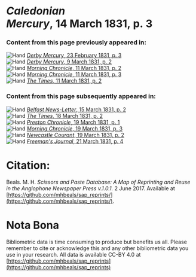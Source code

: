 # *Caledonian Mercury*, 14 March 1831, p. 3  
  
### Content from this page previously appeared in:  
![Hand](http://scissorsandpaste.net/wp-content/uploads/2017/06/smallhandpointer.png) [*Derby Mercury*, 23 February 1831, p. 3](https://mhbeals.github.io/sap_html/Derby-Mercury/Derby-Mercury-23-February-1831-p-3)  
![Hand](http://scissorsandpaste.net/wp-content/uploads/2017/06/smallhandpointer.png) [*Derby Mercury*, 9 March 1831, p. 2](https://mhbeals.github.io/sap_html/Derby-Mercury/Derby-Mercury-9-March-1831-p-2)  
![Hand](http://scissorsandpaste.net/wp-content/uploads/2017/06/smallhandpointer.png) [*Morning Chronicle*, 11 March 1831, p. 2](https://mhbeals.github.io/sap_html/Morning-Chronicle/Morning-Chronicle-11-March-1831-p-2)  
![Hand](http://scissorsandpaste.net/wp-content/uploads/2017/06/smallhandpointer.png) [*Morning Chronicle*, 11 March 1831, p. 3](https://mhbeals.github.io/sap_html/Morning-Chronicle/Morning-Chronicle-11-March-1831-p-3)  
![Hand](http://scissorsandpaste.net/wp-content/uploads/2017/06/smallhandpointer.png) [*The Times*, 11 March 1831, p. 2](https://mhbeals.github.io/sap_html/The-Times/The-Times-11-March-1831-p-2)  
  
### Content from this page subsequently appeared in:  
![Hand](http://scissorsandpaste.net/wp-content/uploads/2017/06/smallhandpointer.png) [*Belfast News-Letter*, 15 March 1831, p. 2](https://mhbeals.github.io/sap_html/Belfast-News-Letter/Belfast-News-Letter-15-March-1831-p-2)  
![Hand](http://scissorsandpaste.net/wp-content/uploads/2017/06/smallhandpointer.png) [*The Times*, 18 March 1831, p. 2](https://mhbeals.github.io/sap_html/The-Times/The-Times-18-March-1831-p-2)  
![Hand](http://scissorsandpaste.net/wp-content/uploads/2017/06/smallhandpointer.png) [*Preston Chronicle*, 19 March 1831, p. 1](https://mhbeals.github.io/sap_html/Preston-Chronicle/Preston-Chronicle-19-March-1831-p-1)  
![Hand](http://scissorsandpaste.net/wp-content/uploads/2017/06/smallhandpointer.png) [*Morning Chronicle*, 19 March 1831, p. 3](https://mhbeals.github.io/sap_html/Morning-Chronicle/Morning-Chronicle-19-March-1831-p-3)  
![Hand](http://scissorsandpaste.net/wp-content/uploads/2017/06/smallhandpointer.png) [*Newcastle Courant*, 19 March 1831, p. 2](https://mhbeals.github.io/sap_html/Newcastle-Courant/Newcastle-Courant-19-March-1831-p-2)  
![Hand](http://scissorsandpaste.net/wp-content/uploads/2017/06/smallhandpointer.png) [*Freeman's Journal*, 21 March 1831, p. 4](https://mhbeals.github.io/sap_html/Freeman's-Journal/Freeman's-Journal-21-March-1831-p-4)  


# Citation: 

Beals. M. H. *Scissors and Paste Database: A Map of Reprinting and Reuse in the Anglophone Newspaper Press v.1.0.1.* 2 June 2017. Available at [https://github.com/mhbeals/sap_reprints/](https://github.com/mhbeals/sap_reprints/). 

# Nota Bona

Bibliometric data is time consuming to produce but benefits us all. Please remember to cite or acknowledge this and any other bibliometric data you use in your research. All data is available CC-BY 4.0 at [https://github.com/mhbeals/sap_reprints](https://github.com/mhbeals/sap_reprints)